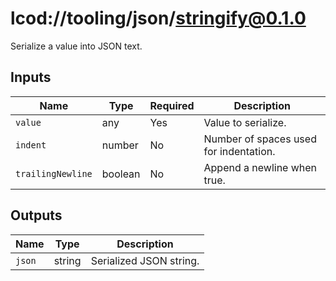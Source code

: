 # lcod://tooling/json/stringify@0.1.0

Serialize a value into JSON text.

## Inputs

| Name | Type | Required | Description |
| ---- | ---- | -------- | ----------- |
| `value` | any | Yes | Value to serialize. |
| `indent` | number | No | Number of spaces used for indentation. |
| `trailingNewline` | boolean | No | Append a newline when true. |

## Outputs

| Name | Type | Description |
| ---- | ---- | ----------- |
| `json` | string | Serialized JSON string. |
